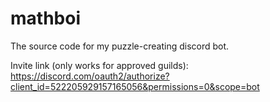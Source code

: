 # mathboi
The source code for my puzzle-creating discord bot.

Invite link (only works for approved guilds): https://discord.com/oauth2/authorize?client_id=522205929157165056&permissions=0&scope=bot
